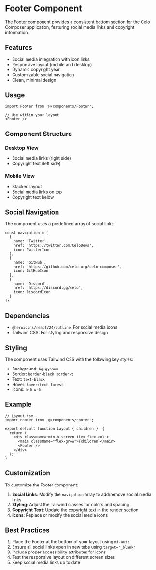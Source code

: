 # Footer Component

The Footer component provides a consistent bottom section for the Celo Composer application, featuring social media links and copyright information.

## Features

- Social media integration with icon links
- Responsive layout (mobile and desktop)
- Dynamic copyright year
- Customizable social navigation
- Clean, minimal design

## Usage

```tsx
import Footer from '@/components/Footer';

// Use within your layout
<Footer />
```

## Component Structure

### Desktop View
- Social media links (right side)
- Copyright text (left side)

### Mobile View
- Stacked layout
- Social media links on top
- Copyright text below

## Social Navigation

The component uses a predefined array of social links:
```tsx
const navigation = [
  {
    name: 'Twitter',
    href: 'https://twitter.com/CeloDevs',
    icon: TwitterIcon
  },
  {
    name: 'GitHub',
    href: 'https://github.com/celo-org/celo-composer',
    icon: GitHubIcon
  },
  {
    name: 'Discord',
    href: 'https://discord.gg/celo',
    icon: DiscordIcon
  }
];
```

## Dependencies

- `@heroicons/react/24/outline`: For social media icons
- Tailwind CSS: For styling and responsive design

## Styling

The component uses Tailwind CSS with the following key styles:
- Background: `bg-gypsum`
- Border: `border-black border-t`
- Text: `text-black`
- Hover: `hover:text-forest`
- Icons: `h-6 w-6`

## Example

```tsx
// Layout.tsx
import Footer from '@/components/Footer';

export default function Layout({ children }) {
  return (
    <div className="min-h-screen flex flex-col">
      <main className="flex-grow">{children}</main>
      <Footer />
    </div>
  );
}
```

## Customization

To customize the Footer component:

1. **Social Links**: Modify the `navigation` array to add/remove social media links
2. **Styling**: Adjust the Tailwind classes for colors and spacing
3. **Copyright Text**: Update the copyright text in the render section
4. **Icons**: Replace or modify the social media icons

## Best Practices

1. Place the Footer at the bottom of your layout using `mt-auto`
2. Ensure all social links open in new tabs using `target="_blank"`
3. Include proper accessibility attributes for icons
4. Test the responsive layout on different screen sizes
5. Keep social media links up to date 